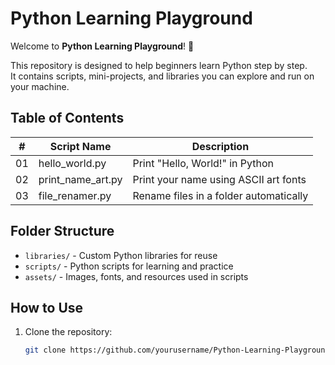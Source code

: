 # Python Learning Playground

Welcome to **Python Learning Playground**! 🐍

This repository is designed to help beginners learn Python step by step.  
It contains scripts, mini-projects, and libraries you can explore and run on your machine.

## Table of Contents

| #  | Script Name              | Description                                      |
|----|--------------------------|--------------------------------------------------|
| 01 | hello_world.py           | Print "Hello, World!" in Python                  |
| 02 | print_name_art.py        | Print your name using ASCII art fonts            |
| 03 | file_renamer.py          | Rename files in a folder automatically          |

## Folder Structure

- `libraries/` - Custom Python libraries for reuse  
- `scripts/` - Python scripts for learning and practice  
- `assets/` - Images, fonts, and resources used in scripts

## How to Use

1. Clone the repository:
   ```bash
   git clone https://github.com/yourusername/Python-Learning-Playground.git
